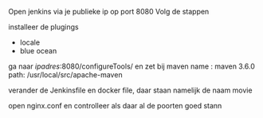 Open jenkins via je publieke ip op port 8080
Volg de stappen

installeer de plugings
- locale
- blue ocean 

ga naar *ipadres*:8080/configureTools/
en zet bij maven 
name : maven 3.6.0
path: /usr/local/src/apache-maven

verander de Jenkinsfile en docker file, daar staan namelijk de naam movie

open nginx.conf en controlleer als daar al de poorten goed stann
